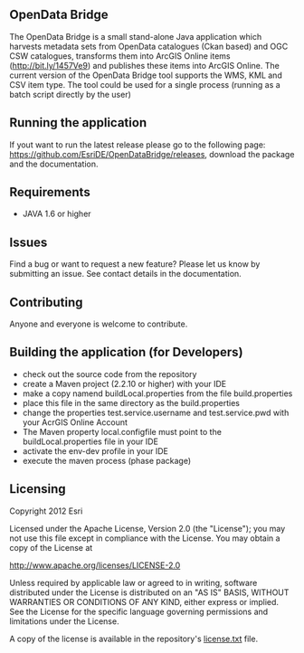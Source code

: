## OpenData Bridge ##

The OpenData Bridge is a small stand-alone Java application which harvests metadata sets from OpenData catalogues (Ckan based) and OGC CSW catalogues, transforms them into ArcGIS Online items (http://bit.ly/1457Ve9) and publishes these items into ArcGIS Online. The current version of the OpenData Bridge tool supports the WMS, KML and CSV item type. 
The tool could be used for a single process (running as a batch script directly by the user)

## Running the application ##
If yout want to run the latest release please go to the following page: https://github.com/EsriDE/OpenDataBridge/releases, download the package and the documentation.  

## Requirements ##
* JAVA 1.6 or higher
 
## Issues ##
Find a bug or want to request a new feature? Please let us know by submitting an issue. See contact details in the documentation.

## Contributing ##
Anyone and everyone is welcome to contribute.

## Building the application (for Developers) ##

* check out the source code from the repository
* create a Maven project (2.2.10 or higher) with your IDE
* make a copy namend buildLocal.properties from the file build.properties
* place this file in the same directory as the build.properties
* change the properties test.service.username and test.service.pwd with your AcrGIS Online Account
* The Maven property local.configfile must point to the buildLocal.properties file in your IDE
* activate the env-dev profile in your IDE
* execute the maven process (phase package)

## Licensing ##
Copyright 2012 Esri

Licensed under the Apache License, Version 2.0 (the "License"); you may not use this file except in compliance with the License. You may obtain a copy of the License at

http://www.apache.org/licenses/LICENSE-2.0

Unless required by applicable law or agreed to in writing, software distributed under the License is distributed on an "AS IS" BASIS, WITHOUT WARRANTIES OR CONDITIONS OF ANY KIND, either express or implied. See the License for the specific language governing permissions and limitations under the License.

A copy of the license is available in the repository's [license.txt]( https://github.com/EsriDE/OpenDataBridge/edit/master/license.txt) file.
<open>
